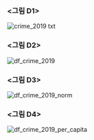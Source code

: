 ### <그림 D1>
![crime_2019 txt](https://user-images.githubusercontent.com/73595608/100517287-edf0c200-31cc-11eb-939b-9bebc386ad63.png)
### <그림 D2>
![df_crime_2019](https://user-images.githubusercontent.com/73595608/100517323-314b3080-31cd-11eb-9272-8544a4b54f8d.png)
### <그림 D3>
![df_crime_2019_norm](https://user-images.githubusercontent.com/73595608/100517591-f0ecb200-31ce-11eb-8e5a-d44203eb1b45.png)
### <그림 D4>
![df_crime_2019_per_capita](https://user-images.githubusercontent.com/73595608/100521644-47b2b580-31e8-11eb-9321-9ed1fa852284.png)
